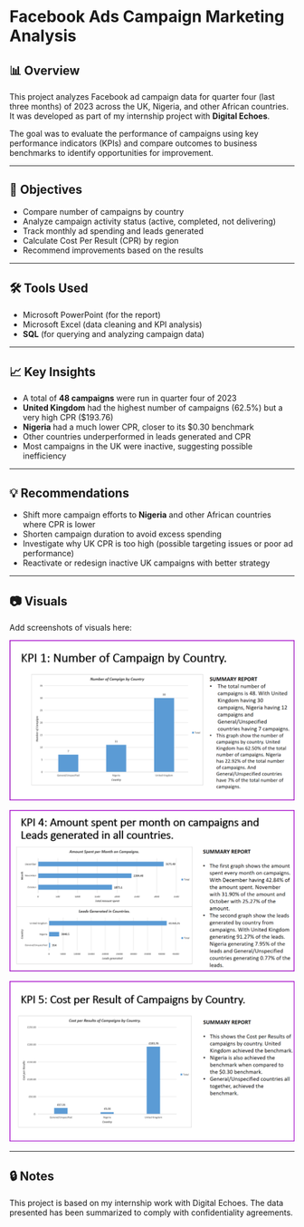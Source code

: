 # Facebook Ads Campaign Marketing Analysis

## 📊 Overview

This project analyzes Facebook ad campaign data for quarter four (last three months) of 2023 across the UK, Nigeria, and other African countries. It was developed as part of my internship project with **Digital Echoes**.

The goal was to evaluate the performance of campaigns using key performance indicators (KPIs) and compare outcomes to business benchmarks to identify opportunities for improvement.

---

## 📌 Objectives

- Compare number of campaigns by country
- Analyze campaign activity status (active, completed, not delivering)
- Track monthly ad spending and leads generated
- Calculate Cost Per Result (CPR) by region
- Recommend improvements based on the results

---

## 🛠 Tools Used

- Microsoft PowerPoint (for the report)
- Microsoft Excel (data cleaning and KPI analysis)
- **SQL** (for querying and analyzing campaign data)

---

## 📈 Key Insights

- A total of **48 campaigns** were run in quarter four of 2023
- **United Kingdom** had the highest number of campaigns (62.5%) but a very high CPR ($193.76)
- **Nigeria** had a much lower CPR, closer to its $0.30 benchmark
- Other countries underperformed in leads generated and CPR
- Most campaigns in the UK were inactive, suggesting possible inefficiency

---

## 💡 Recommendations

- Shift more campaign efforts to **Nigeria** and other African countries where CPR is lower
- Shorten campaign duration to avoid excess spending
- Investigate why UK CPR is too high (possible targeting issues or poor ad performance)
- Reactivate or redesign inactive UK campaigns with better strategy

---

## 📷 Visuals

Add screenshots of visuals here:

![Campaigns by Country](kpi_1.png)

![Leads by Country](leads_by_country.png)

![Cost Per Result Comparison](cost_per_results.png)

---

## 🔒 Notes

This project is based on my internship work with Digital Echoes. The data presented has been summarized to comply with confidentiality agreements.

